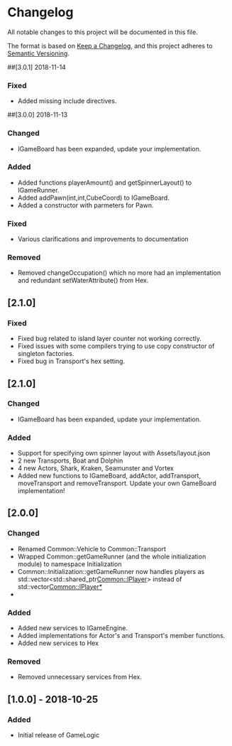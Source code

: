 # Changelog
All notable changes to this project will be documented in this file.

The format is based on [Keep a Changelog](https://keepachangelog.com/en/1.0.0/),
and this project adheres to [Semantic Versioning](https://semver.org/spec/v2.0.0.html).

##[3.0.1] 2018-11-14

### Fixed
- Added missing include directives.

##[3.0.0] 2018-11-13

### Changed
- IGameBoard has been expanded, update your implementation.

### Added
- Added functions playerAmount() and getSpinnerLayout() to IGameRunner.
- Added addPawn(int,int,CubeCoord) to IGameBoard.
- Added a constructor with parmeters for Pawn.

### Fixed
- Various clarifications and improvements to documentation

### Removed
- Removed changeOccupation() which no more had an implementation and redundant setWaterAttribute() from Hex.

## [2.1.0]

### Fixed
- Fixed bug related to island layer counter not working correctly.
- Fixed issues with some compilers trying to use copy constructor of singleton factories.
- Fixed bug in Transport's hex setting.

## [2.1.0]
### Changed
- IGameBoard has been expanded, update your implementation.

### Added
- Support for specifying own spinner layout with Assets/layout.json
- 2 new Transports, Boat and Dolphin
- 4 new Actors, Shark, Kraken, Seamunster and Vortex
- Added new functions to IGameBoard, addActor, addTransport, moveTransport and removeTransport. Update your own GameBoard implementation!

## [2.0.0]
### Changed
- Renamed Common::Vehicle to Common::Transport
- Wrapped Common::getGameRunner (and the whole initialization module) to namespace Initialization
- Common::Initialization::getGameRunner now handles players as std::vector<std::shared_ptr<Common::IPlayer>> instead of std::vector<Common::IPlayer*>
- 

### Added
- Added new services to IGameEngine.
- Added implementations for Actor's and Transport's member functions.
- Added new services to Hex


### Removed
- Removed unnecessary services from Hex.


## [1.0.0] - 2018-10-25
### Added
- Initial release of GameLogic
